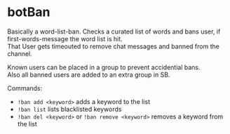 # botBan

Basically a word-list-ban. Checks a curated list of words and bans user, if first-words-message the word list is hit.  
That User gets timeouted to remove chat messages and banned from the channel.

Known users can be placed in a group to prevent accidential bans.  
Also all banned users are added to an extra group in SB.

Commands:
- `!ban add <keyword>` adds a keyword to the list
- `!ban list` lists blacklisted keywords
- `!ban del <keyword>` or `!ban remove <keyword>` removes a keyword from the list
